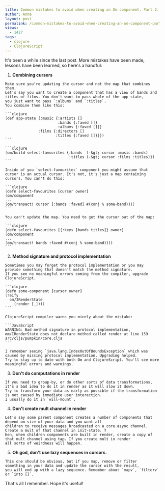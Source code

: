 ```yaml
---
title: Common mistakes to avoid when creating an Om component. Part 2.
author: Anna
layout: post
permalink: /common-mistakes-to-avoid-when-creating-an-om-component-part-2/
views:
  - 1427
tags:
  - clojure
  - ClojureScript
---
```

It's been a while since the last post. More mistakes have been made, lessons have been learned, so here's a handful:

<!--more-->

  1. <strong>Combining cursors</strong>
    
    Make sure you're updating the cursor and not the map that combines them.
    Let's say you want to create a component that has a view of bands and titles of films. You don't want to pass whole of the app state,
    you just want to pass `:albums` and `:titles`.
    You combine them like this:
    
    ```clojure
    (def app-state {:music {:artists []
                            :bands {:faved []}
                            :albums {:faved []}}
                   :films {:directors []
                           :titles {:faved []}}})
    ```

    ```clojure
    (om/build select-favourites {:bands  (-&gt; cursor :music :bands)
                                 :titles (-&gt; cursor :films :titles)})
    ```
    
    Inside of you `select-favourites` component you might assume that cursor is an actual cursor. It's not, it's just a map containing cursors. You can't do this:
    
    ```clojure
    (defn select-favourites [cursor owner]
    (om/component
    ...
    (om/transact! cursor [:bands :faved] #(conj % some-band))))
    ```
    
    You can't update the map. You need to get the cursor out of the map:
    
    ```clojure
    (defn select-favourites [{:keys [bands titles]} owner]
    (om/component
    ...
    (om/transact! bands :faved #(conj % some-band))))
    ```


  2. <strong>Method signature and protocol implementation</strong>

    
    Sometimes you may forget the protocol implementation or you may provide something that doesn't match the method signature.
    If you see no meaningful errors coming from the compiler, upgrade ClojureScript.
    
    ```clojure
    (defn some-component [cursor owner]
    (reify
      om/IRenderState
        (render [_])))
    ```
    
    ClojureScript compiler warns you nicely about the mistake:
    
    ```JavaScript
    WARNING: Bad method signature in protocol implementation, om/IRenderState does not declare method called render at line 159 src/cljs/pumpkin/core.cljs
    ```
    
    I remember seeing `java.lang.IndexOutOfBoundsException` which was caused by missing protocol implementation. Upgrading helped.
    Try to stay up to date with both Om and ClojureScript. You'll see more meaningful errors and warnings.
    
  3. <strong>Don't do computations in render</strong>
        
    If you need to group-by, or do other sorts of data transformations, it's a bad idea to do it in render as it will slow it down.
    Try to transform your data as early as possible if the transformation is not caused by immediate user interaction.
    I usually do it in `will-mount`.
        
  4. <strong> Don't create mult channel in render</strong>
            
    Let's say some parent component creates a number of components that depend on size of your data and you want all
    children to receive messages broadcasted on a core.async channel. Create a mult of that channel in init-state. T
    hen, when children components are built in render, create a copy of that mult channel using tap. If you create mult in render 
    all sorts of weirdness will happen.

  5. <strong> Oh god, don't use lazy sequences in cursors.</strong>

    This one should be obvious, but if you map, remove or filter something in your data and update the cursor with the result,
    you will end up with a lazy sequence. Remember about `mapv`, `filterv` or `into []`.

That's all I remember. Hope it's useful!